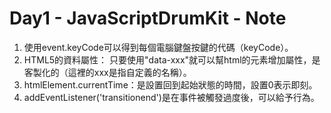 # Day1 - JavaScriptDrumKit - Note
1. 使用event.keyCode可以得到每個電腦鍵盤按鍵的代碼（keyCode）。
2. HTML5的資料屬性：
    只要使用"data-xxx"就可以幫html的元素增加屬性，是客製化的（這裡的xxx是指自定義的名稱）。
3. htmlElement.currentTime：是設置回到起始狀態的時間，設置0表示即刻。
4. addEventListener('transitionend')是在事件被觸發過度後，可以給予行為。
